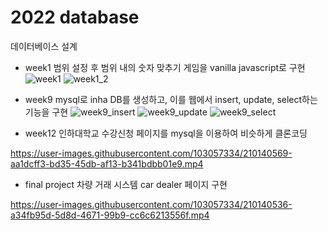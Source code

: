 # 2022 database
데이터베이스 설계

* week1
범위 설정 후 범위 내의 숫자 맞추기 게임을 vanilla javascript로 구현
![week1](https://user-images.githubusercontent.com/103057334/210140416-31fcadc9-68de-4923-a289-d5ea8e5a8723.png)
![week1_2](https://user-images.githubusercontent.com/103057334/210140419-198e37f1-cc80-4491-b18c-d30c08fd0075.png)


* week9
mysql로 inha DB를 생성하고, 이를 웹에서 insert, update, select하는 기능을 구현
![week9_insert](https://user-images.githubusercontent.com/103057334/210140444-38c11030-10de-4b64-879e-5bbeca54985a.png)
![week9_update](https://user-images.githubusercontent.com/103057334/210140446-2b5c9c99-1ff0-4d9e-9251-f14cd118291b.png)
![week9_select](https://user-images.githubusercontent.com/103057334/210140447-93cc7744-d297-462e-bb2b-3ba2b33410ca.png)

* week12
인하대학교 수강신청 페이지를 mysql을 이용하여 비슷하게 클론코딩


https://user-images.githubusercontent.com/103057334/210140569-aa1dcff3-bd35-45db-af13-b341bdbb01e9.mp4


* final project
차량 거래 시스템 car dealer 페이지 구현

https://user-images.githubusercontent.com/103057334/210140536-a34fb95d-5d8d-4671-99b9-cc6c6213556f.mp4

